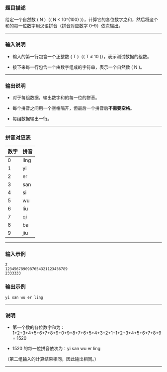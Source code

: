 

### 题目描述

给定一个自然数 ( N )（( N < 10^{100} )），计算它的各位数字之和，然后将这个和的每一位数字用汉语拼音（拼音对应数字 0–9）依次输出。

* * *

### 输入说明

* 输入的第一行包含一个正整数 ( T )（( T ≤ 10 )），表示测试数据的组数。

* 接下来每一行包含一个由数字组成的字符串，表示一个自然数 ( N )。

* * *

### 输出说明

* 对于每组数据，输出数字和的每一位的拼音。

* 每个拼音之间用一个空格隔开，但最后一个拼音后**不需要空格**。

* 每组数据输出一行。

* * *

### 拼音对应表

| 数字  | 拼音   |
| --- | ---- |
| 0   | ling |
| 1   | yi   |
| 2   | er   |
| 3   | san  |
| 4   | si   |
| 5   | wu   |
| 6   | liu  |
| 7   | qi   |
| 8   | ba   |
| 9   | jiu  |

* * *

### 输入示例

    2
    1234567890987654321123456789
    2333333

### 输出示例

    yi san wu er ling

* * *

### 说明

* 第一个数的各位数字和为：1+2+3+4+5+6+7+8+9+0+9+8+7+6+5+4+3+2+1+1+2+3+4+5+6+7+8+9 = 1520

* 1520 的每一位拼音依次为：yi san wu er ling

（第二组输入的计算结果相同，因此输出相同。）

* * *


